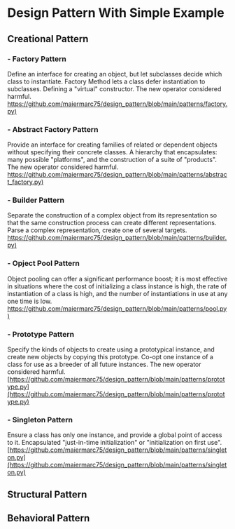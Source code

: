 # Design Pattern With Simple Example

## Creational Pattern
### - Factory Pattern
Define an interface for creating an object, but let subclasses decide which class to instantiate. Factory Method lets a class defer instantiation to subclasses.
Defining a "virtual" constructor.
The new operator considered harmful.
[https://github.com/maiermarc75/design_pattern/blob/main/patterns/factory.py)](https://github.com/maiermarc75/design_pattern/blob/main/patterns/factory.py)
### - Abstract Factory Pattern
Provide an interface for creating families of related or dependent objects without specifying their concrete classes.
A hierarchy that encapsulates: many possible "platforms", and the construction of a suite of "products".
The new operator considered harmful.
[https://github.com/maiermarc75/design_pattern/blob/main/patterns/abstract_factory.py)](https://github.com/maiermarc75/design_pattern/blob/main/patterns/abstract_factory.py)
### - Builder Pattern
Separate the construction of a complex object from its representation so that the same construction process can create different representations.
Parse a complex representation, create one of several targets.
[https://github.com/maiermarc75/design_pattern/blob/main/patterns/builder.py)](https://github.com/maiermarc75/design_pattern/blob/main/patterns/builder.py)
### - Opject Pool Pattern
Object pooling can offer a significant performance boost; it is most effective in situations where the cost of initializing a class instance is high, the rate of instantiation of a class is high, and the number of instantiations in use at any one time is low.
[https://github.com/maiermarc75/design_pattern/blob/main/patterns/pool.py)](https://github.com/maiermarc75/design_pattern/blob/main/patterns/pool.py)
### - Prototype Pattern
Specify the kinds of objects to create using a prototypical instance, and create new objects by copying this prototype.
Co-opt one instance of a class for use as a breeder of all future instances.
The new operator considered harmful.
[https://github.com/maiermarc75/design_pattern/blob/main/patterns/prototype.py](https://github.com/maiermarc75/design_pattern/blob/main/patterns/prototype.py)
### - Singleton Pattern
Ensure a class has only one instance, and provide a global point of access to it.
Encapsulated "just-in-time initialization" or "initialization on first use".
[https://github.com/maiermarc75/design_pattern/blob/main/patterns/singleton.py](https://github.com/maiermarc75/design_pattern/blob/main/patterns/singleton.py)
## Structural Pattern
## Behavioral Pattern
